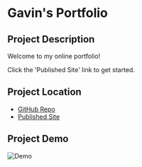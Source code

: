 # Gavin's Portfolio

## Project Description

Welcome to my online portfolio!

Click the 'Published Site' link to get started. 

## Project Location

* [GitHub Repo](https://github.com/Gavin867/Gavins_Portfolio)
* [Published Site](https://gavin867.github.io/Gavins_Portfolio/)

## Project Demo

![Demo](https://github.com/Gavin867/Gavins_Portfolio/blob/main/Assets/Images/Readme/gp-demo.gif)